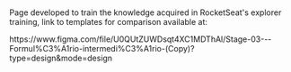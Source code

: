 ﻿# 
Page developed to train the knowledge acquired in RocketSeat's explorer training, link to templates for comparison available at:

<p>https://www.figma.com/file/U0QUtZUWDsqt4XC1MDThAl/Stage-03---Formul%C3%A1rio-intermedi%C3%A1rio-(Copy)?type=design&mode=design</p>
